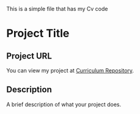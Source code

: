This is a simple file that has my Cv code
# Project Title  

## Project URL  
You can view my project at [Curriculum Repository](https://github.com/Hiflex1521/curriculum).  

## Description  
A brief description of what your project does.
